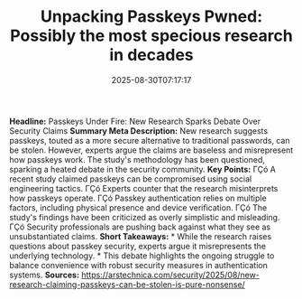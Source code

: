﻿---
title: "Unpacking Passkeys Pwned: Possibly the most specious research in decades"
date: "2025-08-30T07:17:17"
category: "Markets"
summary: ""
slug: "unpacking passkeys pwned possibly the most specious research"
source_urls:
  - "https://arstechnica.com/security/2025/08/new-research-claiming-passkeys-can-be-stolen-is-pure-nonsense/"
seo:
  title: "Unpacking Passkeys Pwned: Possibly the most specious research in decades | Hash n Hedge"
  description: ""
  keywords: ["news", "markets", "brief"]
---
**Headline:**  Passkeys Under Fire: New Research Sparks Debate Over Security Claims  **Summary Meta Description:** New research suggests passkeys, touted as a more secure alternative to traditional passwords, can be stolen. However, experts argue the claims are baseless and misrepresent how passkeys work. The study's methodology has been questioned, sparking a heated debate in the security community.  **Key Points:**  ΓÇó A recent study claimed passkeys can be compromised using social engineering tactics. ΓÇó Experts counter that the research misinterprets how passkeys operate. ΓÇó Passkey authentication relies on multiple factors, including physical presence and device verification. ΓÇó The study's findings have been criticized as overly simplistic and misleading. ΓÇó Security professionals are pushing back against what they see as unsubstantiated claims.  **Short Takeaways:**  * While the research raises questions about passkey security, experts argue it misrepresents the underlying technology. * This debate highlights the ongoing struggle to balance convenience with robust security measures in authentication systems.  **Sources:**  https://arstechnica.com/security/2025/08/new-research-claiming-passkeys-can-be-stolen-is-pure-nonsense/ 
